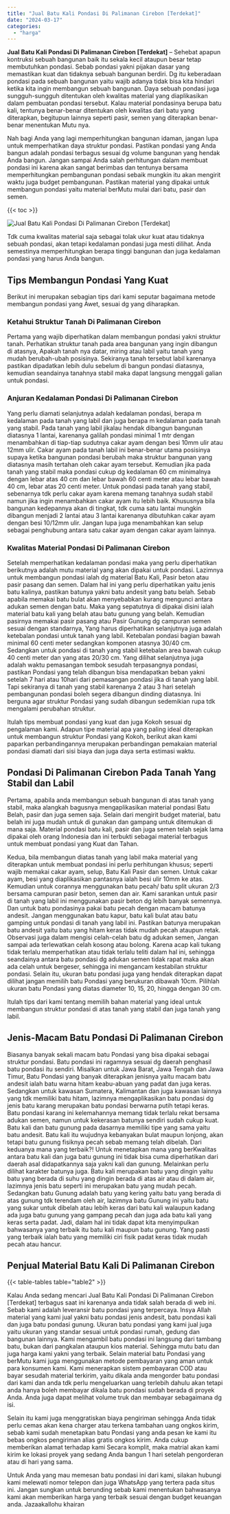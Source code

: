 ```yaml
---
title: "Jual Batu Kali Pondasi Di Palimanan Cirebon [Terdekat]"
date: "2024-03-17"
categories: 
  - "harga"
---
```


**Jual Batu Kali Pondasi Di Palimanan Cirebon \[Terdekat\]** – Sehebat apapun kontruksi sebuah bangunan baik itu sekala kecil ataupun besar tetap membutuhkan pondasi. Sebab pondasi yakni pijakan dasar yang memastikan kuat dan tidaknya sebuah bangunan berdiri. Dg itu keberadaan pondasi pada sebuah bangunan yaitu wajib adanya tidak bisa kita hindari ketika kita ingin membangun sebuah bangunan. Daya sebuah pondasi juga sungguh-sungguh ditentukan oleh kwalitas material yang diaplikasikan dalam pembuatan pondasi tersebut. Kalau material pondasinya berupa batu kali, tentunya benar-benar ditentukan oleh kwalitas dari batu yang diterapkan, begitupun lainnya seperti pasir, semen yang diterapkan benar-benar menentukan Mutu nya.

Nah bagi Anda yang lagi memperhitungkan bangunan idaman, jangan lupa untuk memperhatikan daya struktur pondasi. Pastikan pondasi yang Anda bangun adalah pondasi terbagus sesuai dg volume bangunan yang hendak Anda bangun. Jangan sampai Anda salah perhitungan dalam membuat pondasi ini karena akan sangat berimbas dan tentunya bersama memperhitungkan pembangunan pondasi sebaik mungkin itu akan mengirit waktu juga budget pembangunan. Pastikan material yang dipakai untuk membangun pondasi yaitu material berMutu mulai dari batu, pasir dan semen.

{{< toc >}}

![Jual Batu Kali Pondasi Di Palimanan Cirebon [Terdekat]](/images/jual-batu-kali-26.png)

Tdk cuma kwalitas material saja sebagai tolak ukur kuat atau tidaknya sebuah pondasi, akan tetapi kedalaman pondasi juga mesti dilihat. Anda semestinya memperhitungkan berapa tinggi bangunan dan juga kedalaman pondasi yang harus Anda bangun.

## Tips Membangun Pondasi Yang Kuat

Berikut ini merupakan sebagian tips dari kami seputar bagaimana metode membangun pondasi yang Awet, sesuai dg yang diharapkan.

### Ketahui Struktur Tanah Di Palimanan Cirebon

Pertama yang wajib diperhatikan dalam membangun pondasi yakni struktur tanah. Perhatikan struktur tanah pada area bangunan yang ingin dibangun di atasnya, Apakah tanah nya datar, miring atau labil yaitu tanah yang mudah berubah-ubah posisinya. Sekiranya tanah tersebut labil karenanya pastikan dipadatkan lebih dulu sebelum di bangun pondasi diatasnya, kemudian seandainya tanahnya stabil maka dapat langsung menggali galian untuk pondasi.

### Anjuran Kedalaman Pondasi Di Palimanan Cirebon

Yang perlu diamati selanjutnya adalah kedalaman pondasi, berapa m kedalaman pada tanah yang labil dan juga berapa m kedalaman pada tanah yang stabil. Pada tanah yang labil jikalau hendak dibangun bangunan diatasnya 1 lantai, karenanya galilah pondasi minimal 1 mtr dengan menambahkan di tiap-tiap sudutnya cakar ayam dengan besi 10mm ulir atau 12mm ulir. Cakar ayam pada tanah labil ini benar-benar utama posisinya supaya ketika bangunan pondasi berubah maka struktur bangunan yang diatasnya masih tertahan oleh cakar ayam tersebut. Kemudian jika pada tanah yang stabil maka pondasi cukup dg kedalaman 60 cm minimalnya dengan lebar atas 40 cm dan lebar bawah 60 centi meter atau lebar bawah 40 cm, lebar atas 20 centi meter. Untuk pondasi pada tanah yang stabil, sebenarnya tdk perlu cakar ayam karena memang tanahnya sudah stabil namun jika ingin menambahkan cakar ayam itu lebih baik. Khususnya bila bangunan kedepannya akan di tingkat, tdk cuma satu lantai mungkin dibangun menjadi 2 lantai atau 3 lantai karenanya dibutuhkan cakar ayam dengan besi 10/12mm ulir. Jangan lupa juga menambahkan kan selup sebagai penghubung antara satu cakar ayam dengan cakar ayam lainnya.

### Kwalitas Material Pondasi Di Palimanan Cirebon

Setelah memperhatikan kedalaman pondasi maka yang perlu diperhatikan berikutnya adalah mutu material yang akan dipakai untuk pondasi. Lazimnya untuk membangun pondasi ialah dg material Batu Kali, Pasir beton atau pasir pasang dan semen. Dalam hal ini yang perlu diperhatikan yaitu jenis batu kalinya, pastikan batunya yakni batu andesit yang batu belah. Sebab apabila memakai batu bulat akan menyebabkan kurang mengunci antara adukan semen dengan batu. Maka yang sepatutnya di dipakai disini ialah material batu kali yang belah atau batu gunung yang belah. Kemudian pasirnya memakai pasir pasang atau Pasir Gunung dg campuran semen sesuai dengan standarnya, Yang harus diperhatikan selanjutnya juga adalah ketebalan pondasi untuk tanah yang labil. Ketebalan pondasi bagian bawah minimal 60 centi meter sedangkan komponen atasnya 30/40 cm. Sedangkan untuk pondasi di tanah yang stabil ketebalan area bawah cukup 40 centi meter dan yang atas 20/30 cm. Yang dilihat selanjutnya juga adalah waktu pemasangan tembok sesudah terpasangnya pondasi, pastikan Pondasi yang telah dibangun bisa mendapatkan beban yakni setelah 7 hari atau 10hari dari pemasangan pondasi jika di tanah yang labil. Tapi sekiranya di tanah yang stabil karenanya 2 atau 3 hari setelah pembangunan pondasi boleh segera dibangun dinding diatasnya. Ini berguna agar struktur Pondasi yang sudah dibangun sedemikian rupa tdk mengalami perubahan struktur.

Itulah tips membuat pondasi yang kuat dan juga Kokoh sesuai dg pengalaman kami. Adapun tipe material apa yang paling ideal diterapkan untuk membangun struktur Pondasi yang Kokoh, berikut akan kami paparkan perbandingannya merupakan perbandingan pemakaian material pondasi diamati dari sisi biaya dan juga daya serta estimasi waktu.

## Pondasi Di Palimanan Cirebon Pada Tanah Yang Stabil dan Labil

Pertama, apabila anda membangun sebuah bangunan di atas tanah yang stabil, maka alangkah bagusnya mengaplikasikan material pondasi Batu Belah, pasir dan juga semen saja. Selain dari mengirit budget material, batu belah ini juga mudah untuk di gunakan dan gampang untuk ditemukan di mana saja. Material pondasi batu kali, pasir dan juga semen telah sejak lama dipakai oleh orang Indonesia dan ini terbukti sebagai material terbagus untuk membuat pondasi yang Kuat dan Tahan.

Kedua, bila membangun diatas tanah yang labil maka material yang diterapkan untuk membuat pondasi ini perlu perhitungan khusus; seperti wajib memakai cakar ayam, selup, Batu Kali Pasir dan semen. Untuk cakar ayam, besi yang diaplikasikan pantasnya ialah besi ulir 10mm ke atas. Kemudian untuk corannya menggunakan batu pecah/ batu split ukuran 2/3 bersama campuran pasir beton, semen dan air. Kami sarankan untuk pasir di tanah yang labil ini menggunakan pasir beton dg lebih banyak semennya. Dan untuk batu pondasinya pakai batu pecah dengan macam batunya andesit. Jangan menggunakan batu kapur, batu kali bulat atau batu gamping untuk pondasi di tanah yang labil ini. Pastikan batunya merupakan batu andesit yaitu batu yang hitam keras tidak mudah pecah ataupun retak. Observasi juga dalam mengisi celah-celah batu dg adukan semen, Jangan sampai ada terlewatkan celah kosong atau bolong. Karena acap kali tukang tidak terlalu memperhatikan atau tidak terlalu teliti dalam hal ini, sehingga seandainya antara batu pondasi dg adukan semen tidak rapat maka akan ada celah untuk bergeser, sehingga ini mengancam kestabilan struktur pondasi. Selain itu, ukuran batu pondasi juga yang hendak diterapkan dapat dilihat jangan memilih batu Pondasi yang berukuran dibawah 10cm. Pilihlah ukuran batu Pondasi yang diatas diameter 10, 15, 20, hingga dengan 30 cm.

Itulah tips dari kami tentang memilih bahan material yang ideal untuk membangun struktur pondasi di atas tanah yang stabil dan juga tanah yang labil.

## Jenis-Macam Batu Pondasi Di Palimanan Cirebon

Biasanya banyak sekali macam batu Pondasi yang bisa dipakai sebagai struktur pondasi. Batu pondasi ini ragamnya sesuai dg daerah penghasil batu pondasi itu sendiri. Misalkan untuk Jawa Barat, Jawa Tengah dan Jawa Timur, Batu Pondasi yang banyak diterapkan jenisnya yaitu macam batu andesit ialah batu warna hitam keabu-abuan yang padat dan juga keras. Sedangkan untuk kawasan Sumatera, Kalimantan dan juga kawasan lainnya yang tdk memiliki batu hitam, lazimnya mengaplikasikan batu pondasi dg jenis batu karang merupakan batu pondasi berwarna putih tetapi keras. Batu pondasi karang ini kelemahannya memang tidak terlalu rekat bersama adukan semen, namun untuk kekerasan batunya sendiri sudah cukup kuat. Batu kali dan batu gunung pada dasarnya memiliki tipe yang sama yaitu batu andesit. Batu kali itu wujudnya kebanyakan bulat maupun lonjong, akan tetapi batu gunung fisiknya pecah sebab memang telah dibelah. Dari keduanya mana yang terbaik?! Untuk menetapkan mana yang berKwalitas antara batu kali dan juga batu gunung ini tidak bisa cuma diperhatikan dari daerah asal didapatkannya saja yakni kali dan gunung. Melainkan perlu dilihat karakter batunya juga. Batu kali merupakan batu yang dingin yaitu batu yang berada di suhu yang dingin berada di atas air atau di dalam air, lazimnya jenis batu seperti ini merupakan batu yang mudah pecah. Sedangkan batu Gunung adalah batu yang kering yaitu batu yang berada di atas gunung tdk terendam oleh air, lazimnya batu Gunung ini yaitu batu yang sukar untuk dibelah atau lebih keras dari batu kali walaupun kadang ada juga batu gunung yang gampang pecah dan juga ada batu kali yang keras serta padat. Jadi, dalam hal ini tidak dapat kita menyimpulkan bahwasanya yang terbaik itu batu kali maupun batu gunung. Yang pasti yang terbaik ialah batu yang memiliki ciri fisik padat keras tidak mudah pecah atau hancur.

## Penjual Material Batu Kali Di Palimanan Cirebon

{{< table-tables table="table2" >}}

Kalau Anda sedang mencari Jual Batu Kali Pondasi Di Palimanan Cirebon \[Terdekat\] terbagus saat ini karenanya anda tidak salah berada di web ini. Sebab kami adalah leveransir batu pondasi yang terpercaya. Insya Allah material yang kami jual yakni batu pondasi jenis andesit, batu pondasi kali dan juga batu pondasi gunung. Ukuran batu pondasi yang kami jual juga yaitu ukuran yang standar sesuai untuk pondasi rumah, gedung dan bangunan lainnya. Kami mengambil batu pondasi ini langsung dari tambang batu, bukan dari pangkalan ataupun kios material. Sehingga mutu batu dan juga harga kami yakni yang terbaik. Selain material batu Pondasi yang berMutu kami juga menggunakan metode pembayaran yang aman untuk para konsumen kami. Kami menerapkan sistem pembayaran COD atau bayar sesudah material terkirim, yaitu dikala anda mengorder batu pondasi dari kami dan anda tdk perlu mengeluarkan uang terlebih dahulu akan tetapi anda hanya boleh membayar dikala batu pondasi sudah berada di proyek Anda. Anda juga dapat melihat volume truk dan membayar sebagaimana dg isi.

Selain itu kami juga menggratiskan biaya pengiriman sehingga Anda tidak perlu cemas akan kena charger atau terkena tambahan uang ongkos kirim, sebab kami sudah menetapkan batu Pondasi yang anda pesan ke kami itu bebas ongkos pengiriman alias gratis ongkos kirim. Anda cukup memberikan alamat terhadap kami Secara komplit, maka matrial akan kami kirim ke lokasi proyek yang sedang Anda bangun 1 hari setelah pengorderan atau di hari yang sama.

Untuk Anda yang mau memesan batu pondasi ini dari kami, silakan hubungi kami melewati nomor telepon dan juga WhatsApp yang tertera pada situs ini. Jangan sungkan untuk berunding sebab kami menentukan bahwasanya kami akan memberikan harga yang terbaik sesuai dengan budget keuangan anda. Jazaakallohu khairan
